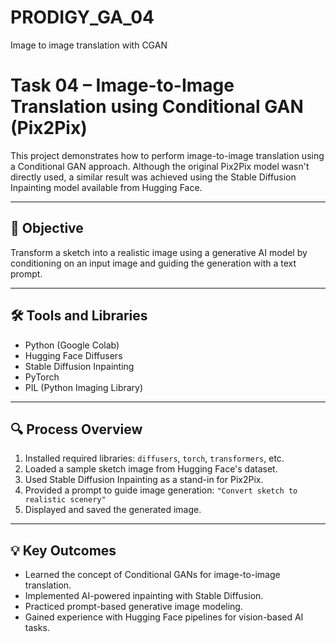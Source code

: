 # PRODIGY_GA_04
Image to image translation with CGAN
# Task 04 – Image-to-Image Translation using Conditional GAN (Pix2Pix)

This project demonstrates how to perform image-to-image translation using a Conditional GAN approach. Although the original Pix2Pix model wasn't directly used, a similar result was achieved using the Stable Diffusion Inpainting model available from Hugging Face.

---

## 🎯 Objective

Transform a sketch into a realistic image using a generative AI model by conditioning on an input image and guiding the generation with a text prompt.

---

## 🛠️ Tools and Libraries

- Python (Google Colab)
- Hugging Face Diffusers
- Stable Diffusion Inpainting
- PyTorch
- PIL (Python Imaging Library)

---

## 🔍 Process Overview

1. Installed required libraries: `diffusers`, `torch`, `transformers`, etc.
2. Loaded a sample sketch image from Hugging Face's dataset.
3. Used Stable Diffusion Inpainting as a stand-in for Pix2Pix.
4. Provided a prompt to guide image generation: `"Convert sketch to realistic scenery"`
5. Displayed and saved the generated image.

---

## 💡 Key Outcomes

- Learned the concept of Conditional GANs for image-to-image translation.
- Implemented AI-powered inpainting with Stable Diffusion.
- Practiced prompt-based generative image modeling.
- Gained experience with Hugging Face pipelines for vision-based AI tasks.



